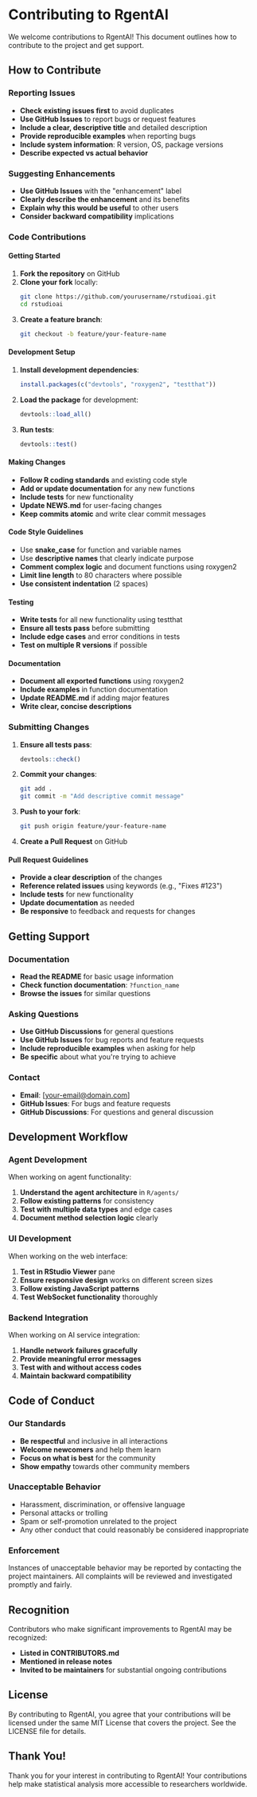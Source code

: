 # Contributing to RgentAI

We welcome contributions to RgentAI! This document outlines how to contribute to the project and get support.

## How to Contribute

### Reporting Issues
- **Check existing issues first** to avoid duplicates
- **Use GitHub Issues** to report bugs or request features
- **Include a clear, descriptive title** and detailed description
- **Provide reproducible examples** when reporting bugs
- **Include system information**: R version, OS, package versions
- **Describe expected vs actual behavior**

### Suggesting Enhancements
- **Use GitHub Issues** with the "enhancement" label
- **Clearly describe the enhancement** and its benefits
- **Explain why this would be useful** to other users
- **Consider backward compatibility** implications

### Code Contributions

#### Getting Started
1. **Fork the repository** on GitHub
2. **Clone your fork** locally:
   ```bash
   git clone https://github.com/yourusername/rstudioai.git
   cd rstudioai
   ```
3. **Create a feature branch**:
   ```bash
   git checkout -b feature/your-feature-name
   ```

#### Development Setup
1. **Install development dependencies**:
   ```r
   install.packages(c("devtools", "roxygen2", "testthat"))
   ```
2. **Load the package** for development:
   ```r
   devtools::load_all()
   ```
3. **Run tests**:
   ```r
   devtools::test()
   ```

#### Making Changes
- **Follow R coding standards** and existing code style
- **Add or update documentation** for any new functions
- **Include tests** for new functionality
- **Update NEWS.md** for user-facing changes
- **Keep commits atomic** and write clear commit messages

#### Code Style Guidelines
- Use **snake_case** for function and variable names
- Use **descriptive names** that clearly indicate purpose
- **Comment complex logic** and document functions using roxygen2
- **Limit line length** to 80 characters where possible
- **Use consistent indentation** (2 spaces)

#### Testing
- **Write tests** for all new functionality using testthat
- **Ensure all tests pass** before submitting
- **Include edge cases** and error conditions in tests
- **Test on multiple R versions** if possible

#### Documentation
- **Document all exported functions** using roxygen2
- **Include examples** in function documentation
- **Update README.md** if adding major features
- **Write clear, concise descriptions**

### Submitting Changes
1. **Ensure all tests pass**:
   ```r
   devtools::check()
   ```
2. **Commit your changes**:
   ```bash
   git add .
   git commit -m "Add descriptive commit message"
   ```
3. **Push to your fork**:
   ```bash
   git push origin feature/your-feature-name
   ```
4. **Create a Pull Request** on GitHub

#### Pull Request Guidelines
- **Provide a clear description** of the changes
- **Reference related issues** using keywords (e.g., "Fixes #123")
- **Include tests** for new functionality
- **Update documentation** as needed
- **Be responsive** to feedback and requests for changes

## Getting Support

### Documentation
- **Read the README** for basic usage information
- **Check function documentation**: `?function_name`
- **Browse the issues** for similar questions

### Asking Questions
- **Use GitHub Discussions** for general questions
- **Use GitHub Issues** for bug reports and feature requests
- **Include reproducible examples** when asking for help
- **Be specific** about what you're trying to achieve

### Contact
- **Email**: [your-email@domain.com]
- **GitHub Issues**: For bugs and feature requests
- **GitHub Discussions**: For questions and general discussion

## Development Workflow

### Agent Development
When working on agent functionality:
1. **Understand the agent architecture** in `R/agents/`
2. **Follow existing patterns** for consistency
3. **Test with multiple data types** and edge cases
4. **Document method selection logic** clearly

### UI Development
When working on the web interface:
1. **Test in RStudio Viewer** pane
2. **Ensure responsive design** works on different screen sizes
3. **Follow existing JavaScript patterns**
4. **Test WebSocket functionality** thoroughly

### Backend Integration
When working on AI service integration:
1. **Handle network failures gracefully**
2. **Provide meaningful error messages**
3. **Test with and without access codes**
4. **Maintain backward compatibility**

## Code of Conduct

### Our Standards
- **Be respectful** and inclusive in all interactions
- **Welcome newcomers** and help them learn
- **Focus on what is best** for the community
- **Show empathy** towards other community members

### Unacceptable Behavior
- Harassment, discrimination, or offensive language
- Personal attacks or trolling
- Spam or self-promotion unrelated to the project
- Any other conduct that could reasonably be considered inappropriate

### Enforcement
Instances of unacceptable behavior may be reported by contacting the project maintainers. All complaints will be reviewed and investigated promptly and fairly.

## Recognition

Contributors who make significant improvements to RgentAI may be recognized:
- **Listed in CONTRIBUTORS.md**
- **Mentioned in release notes**
- **Invited to be maintainers** for substantial ongoing contributions

## License

By contributing to RgentAI, you agree that your contributions will be licensed under the same MIT License that covers the project. See the LICENSE file for details.

## Thank You!

Thank you for your interest in contributing to RgentAI! Your contributions help make statistical analysis more accessible to researchers worldwide.
